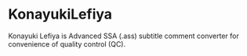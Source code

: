 # KonayukiLefiya
Konayuki Lefiya is Advanced SSA (.ass) subtitle comment converter for convenience of quality control (QC).

